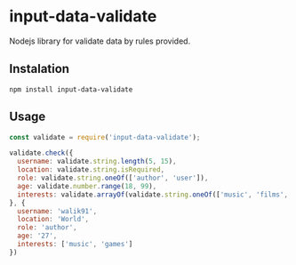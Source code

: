# input-data-validate

Nodejs library for validate data by rules provided.

## Instalation

```shell
npm install input-data-validate
```

## Usage

```js
const validate = require('input-data-validate');

validate.check({
  username: validate.string.length(5, 15),
  location: validate.string.isRequired,
  role: validate.string.oneOf(['author', 'user']),
  age: validate.number.range(18, 99),
  interests: validate.arrayOf(validate.string.oneOf(['music', 'films', 'sport', 'games']))
}, {
  username: 'walik91',
  location: 'World',
  role: 'author',
  age: '27',
  interests: ['music', 'games']
})
```